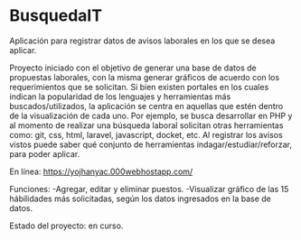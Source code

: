 # BusquedaIT
Aplicación para registrar datos de avisos laborales en los que se desea aplicar.

Proyecto iniciado con el objetivo de generar una base de datos de propuestas laborales, con la misma generar gráficos de acuerdo con los requerimientos que se solicitan. Si bien existen portales en los cuales indican la popularidad de los lenguajes y herramientas más buscados/utilizados, la aplicación se centra en aquellas que estén dentro de la visualización de cada uno. Por ejemplo, se busca desarrollar en PHP y al momento de realizar una búsqueda laboral solicitan otras herramientas como: git, css, html, laravel, javascript, docket, etc. Al registrar los avisos vistos puede saber qué conjunto de herramientas indagar/estudiar/reforzar, para poder aplicar.

En línea: https://yojhanyac.000webhostapp.com/

Funciones:
-Agregar, editar y eliminar puestos.
-Visualizar gráfico de las 15 hábilidades más solicitadas, según los datos ingresados en la base de datos.

Estado del proyecto: en curso.
